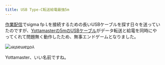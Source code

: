 ```yaml
---
title: USB Type-C転送給電最強5m
---
```

[作業配信](https://www.youtube.com/c/r7kamura)でsigma fp Lを接続するための長いUSBケーブルを探す日々を送っていたのですが、[Yottamasterの5mのUSBケーブル](https://www.amazon.co.jp/dp/B09Y1BY75P)がデータ転送と給電を同時にやってくれて問題無く動作したため、無事エンドゲームとなりました。

![](https://lh5.googleusercontent.com/-5F5T-wRjxsm9daGhossImqOBTpZ7XcfWRtqwaDnYOTjWHiUpmeOMVo7omt_4GW3e_i6E5_RqOaYjPXoDvQTR22dlZ7gu3lipUfzcN60SyZgloMWg7yuz7FE1fVhhsLG0XIFoXtqNUcX0JfaBCTjpx5WRoNKoEnZrQird7z-qfg7nwH6dv0dBYReu8sOSA "ɹǝʇsɐɯɐʇʇo⅄")

Yottamaster、いい名前ですね。
